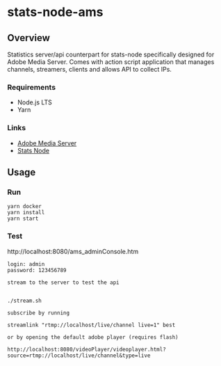 # stats-node-ams

## Overview

Statistics server/api counterpart for stats-node specifically designed for Adobe Media Server. Comes with action script application that manages channels, streamers, clients and allows API to collect IPs.

### Requirements

- Node.js LTS
- Yarn

### Links

- [Adobe Media Server](http://www.adobe.com/products/adobe-media-server-family.html)
- [Stats Node](https://github.com/rebelvg/stats-node)

## Usage

### Run

```
yarn docker
yarn install
yarn start
```

### Test

http://localhost:8080/ams_adminConsole.htm

```
login: admin
password: 123456789
```

```
stream to the server to test the api


./stream.sh
```

```
subscribe by running

streamlink "rtmp://localhost/live/channel live=1" best

or by opening the default adobe player (requires flash)

http://localhost:8080/videoPlayer/videoplayer.html?source=rtmp://localhost/live/channel&type=live
```
